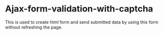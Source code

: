 # Ajax-form-validation-with-captcha
This is used to create html form and send submitted data by using this form without refreshing the page.
